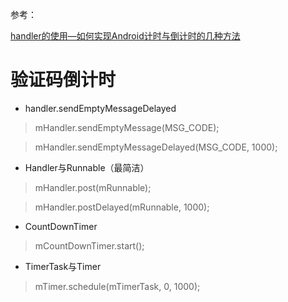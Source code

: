 
参考：

[handler的使用—如何实现Android计时与倒计时的几种方法](https://www.xuebuyuan.com/51269.html)

[]()

# 验证码倒计时

- handler.sendEmptyMessageDelayed

> mHandler.sendEmptyMessage(MSG_CODE);


> mHandler.sendEmptyMessageDelayed(MSG_CODE, 1000);

- Handler与Runnable（最简洁）
 
> mHandler.post(mRunnable);
 
> mHandler.postDelayed(mRunnable, 1000);

- CountDownTimer

> mCountDownTimer.start();

- TimerTask与Timer

>  mTimer.schedule(mTimerTask, 0, 1000); 













